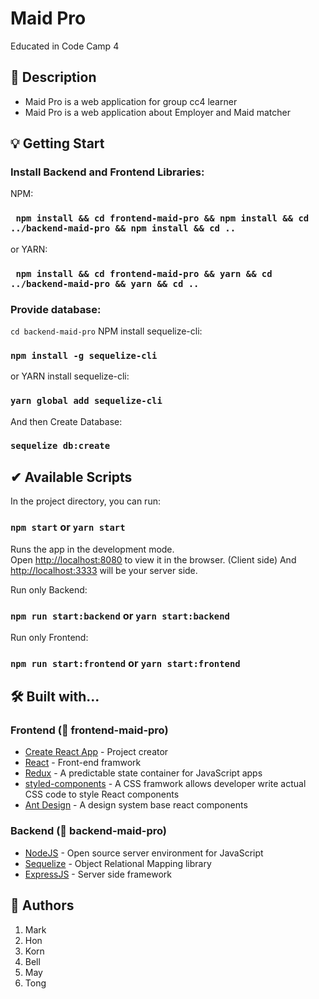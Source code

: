 # Maid Pro
Educated in Code Camp 4

## 📖 Description

- Maid Pro is a web application for group cc4 learner
- Maid Pro is a web application about Employer and Maid matcher

## 💡 Getting Start

### Install Backend and Frontend Libraries:
NPM:
### ```  npm install && cd frontend-maid-pro && npm install && cd ../backend-maid-pro && npm install && cd .. ```
or YARN:
### ```  npm install && cd frontend-maid-pro && yarn && cd ../backend-maid-pro && yarn && cd .. ```

### Provide database:
```cd backend-maid-pro```
NPM install sequelize-cli:
### ```npm install -g sequelize-cli```  

or YARN install sequelize-cli:
### ```yarn global add sequelize-cli```

And then Create Database:
### ```sequelize db:create```

## ✔ Available Scripts

In the project directory, you can run:

### `npm start` or `yarn start`

Runs the app in the development mode.  
Open [http://localhost:8080](http://localhost:8080) to view it in the browser. (Client side)
And [http://localhost:3333](http://localhost:3333) will be your server side.

Run only Backend:  
### `npm run start:backend` or `yarn start:backend`

Run only Frontend:
### `npm run start:frontend` or `yarn start:frontend`

## 🛠 Built with...
### Frontend (📂 frontend-maid-pro)
- [Create React App](https://facebook.github.io/create-react-app/docs/getting-started) - Project creator
- [React](https://reactjs.org/) - Front-end framwork
- [Redux](https://redux.js.org/) - A predictable state container for JavaScript apps
- [styled-components](https://www.styled-components.com/) - A CSS framwork allows developer write actual CSS code to style React components
- [Ant Design](https://ant.design/) - A design system base react components

### Backend (📂 backend-maid-pro)
- [NodeJS](https://nodejs.org/dist/latest-v12.x/docs/api) - Open source server environment for JavaScript
- [Sequelize](https://sequelize.org/v5/index.html) - Object Relational Mapping library
- [ExpressJS](https://reactjs.org/) - Server side framework


## 🤘 Authors  

1. Mark
2. Hon  
3. Korn
4. Bell
5. May
6. Tong